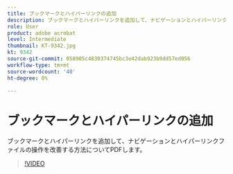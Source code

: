 ```yaml
---
title: ブックマークとハイパーリンクの追加
description: ブックマークとハイパーリンクを追加して、ナビゲーションとハイパーリンクファイルの操作を改善する方法についてPDFします
role: User
product: adobe acrobat
level: Intermediate
thumbnail: KT-9342.jpg
kt: 9342
source-git-commit: 058905c4830374745bc3e42dab923b9dd57ed056
workflow-type: tm+mt
source-wordcount: '40'
ht-degree: 0%

---
```


# ブックマークとハイパーリンクの追加

ブックマークとハイパーリンクを追加して、ナビゲーションとハイパーリンクファイルの操作を改善する方法についてPDFします。

>[!VIDEO](https://video.tv.adobe.com/v/340837?hidetitle=true)